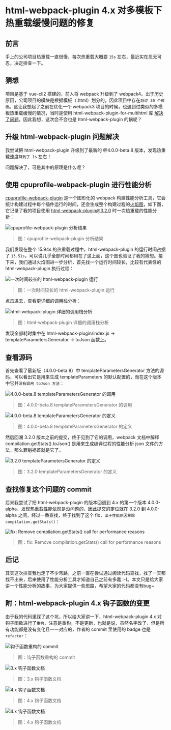 # html-webpack-plugin 4.x 对多模板下热重载缓慢问题的修复

## 前言

手上的公司项目热重载一直很慢，每次热重载大概要 `15s` 左右，最近实在忍无可忍，决定排查一下。

## 猜想

项目是基于 vue-cli2 搭建的，前人将 webpack 升级到了 webpack4。出于历史原因，公司项目的模块是根据模板（.html）划分的，因此项目中存在`超过 30 个模板`。这让我想起了之前在优化一个 webpack3 项目的时候，也遇到过类似的多模板热重载缓慢的情况，当时是使用 html-webpack-plugin-for-multihtml 库 [解决了问题](/about-build/webpack-1-project-optimization.html#使用html-webpack-plugin-for-multihtml提升多入口项目重建速度)，因此我想，这次会不会也是 html-webpack-plugin 的锅呢？

## 升级 html-webpack-plugin 问题解决

我尝试把 html-webpack-plugin 升级到了最新的 @4.0.0-beta.8 版本，发现热重载速度`降到了 1s` 左右！

问题解决了，可是其中的原理是什么呢？

## 使用 cpuprofile-webpack-plugin 进行性能分析

[cpuprofile-webpack-plugin](npmjs.com/package/cpuprofile-webpack-plugin) 是一个图形化的 webpack 构建性能分析工具，它会统计构建过程中每个插件运行的时间，还会生成整个构建过程的[火焰图](https://github.com/brendangregg/FlameGraph)，如下图，它记录了我的项目使用 html-webpack-plugin@3.2.0 时一次热重载的性能分析：

![cpuprofile-webpack-plugin 分析结果](https://user-gold-cdn.xitu.io/2019/10/11/16db9f51300d073d?w=1920&h=938&f=png&s=298821)
> 图：cpuprofile-webpack-plugin 分析结果

我们发现在整个 15.94s 的热重载过程中，html-webpack-plugin 的运行时间占据了 `13.51s`，可以说几乎全部时间都用在了这上面，这个图也验证了我的猜想。接下来，我们通过火焰图进一步分析，首先找一个运行时间较长，比较有代表性的 html-webpack-plugin 执行过程：

![一次时间较长的 html-webpack-plugin 运行](https://user-gold-cdn.xitu.io/2019/10/11/16db9fa2efb02b2d?w=1000&h=242&f=png&s=141653)
> 图：一次时间较长的 html-webpack-plugin 运行

点击进去，查看更详细的调用栈分析：

![html-webpack-plugin 详细的调用栈分析](https://user-gold-cdn.xitu.io/2019/10/11/16db9fc2b8dc19d2?w=1104&h=289&f=png&s=116537)
> 图：html-webpack-plugin 详细的调用栈分析

发现全部耗时集中在 html-webpack-plugin/index.js -> templateParametersGenerator -> toJson 函数上。

## 查看源码

首先查看了最新版（4.0.0-beta.8）中 templateParametersGenerator 方法的源码，可以看出它是用来生成 templateParameters 的默认配置的，而在这个版本中它并`没有调用 toJson 方法`：

![4.0.0-beta.8 templateParametersGenerator 的调用](https://user-gold-cdn.xitu.io/2019/10/11/16dba046399214ad?w=1000&h=443&f=png&s=39288)
> 图：4.0.0-beta.8 templateParametersGenerator 的调用

![4.0.0-beta.8 templateParametersGenerator 的定义](https://user-gold-cdn.xitu.io/2019/10/11/16dba05bf5cf49b7?w=999&h=637&f=png&s=64550)
> 图：4.0.0-beta.8 templateParametersGenerator 的定义

然后回溯 3.2.0 版本之前的提交，终于见到了它的调用，webpack 文档中解释 compilation.getStats().toJson() 是用来生成编译过程的性能分析 json 文件的方法，那么罪魁祸首就是它了。

![3.2.0 templateParametersGenerator 的定义](https://user-gold-cdn.xitu.io/2019/10/11/16dba1e46f95607c?w=1000&h=324&f=png&s=29523)
> 图：3.2.0 templateParametersGenerator 的定义

## 查找修复这个问题的 commit

后来我尝试了把 html-webpack-plugin 的版本回退到 4.x 的第一个版本 4.0.0-alpha，发现热重载性能依然是没问题的，因此提交的定位就在 3.2.0 到 4.0.0-alpha 之间，经过一番查找，终于找到了这个 fix，`出于性能原因移除 compilation.getStats()`：

![fix: Remove compilation.getStats() call for performance reasons](https://user-gold-cdn.xitu.io/2019/10/11/16dba2a456d26068?w=1891&h=472&f=png&s=68781)
> 图：fix: Remove compilation.getStats() call for performance reasons

## 后记

其实这次排查我也走了不少弯路，之前一直在尝试通过阅读代码查找，找了一天都找不出来，后来使用了性能分析工具才知道自己之前有多蠢 :-)。本文只是给大家讲一个性能分析的故事，为大家提供一些思路，希望大家的代码都没有bug~

## 附：html-webpack-plugin 4.x 钩子函数的变更

由于我的代码里踩了这个坑，所以给大家讲一下，html-webpack-plugin 4.x 对钩子函数进行了`重构`，注意是重构，不是更新，也就是说，虽然名字改了，但是所有功能都是没有变化且一一对应的，作者的 commit 里使用的 badge 也是 `refactor`：

![钩子函数重构的 commit](https://user-gold-cdn.xitu.io/2019/10/11/16dba3a6c29b23dc?w=1000&h=193&f=png&s=29547)
> 图：钩子函数重构的 commit

![3.x 钩子函数文档](https://user-gold-cdn.xitu.io/2019/10/8/16dab7d60edee4a2?w=935&h=404&f=png&s=34012)
> 图：3.x 钩子函数文档

![4.x 钩子函数文档](https://user-gold-cdn.xitu.io/2019/10/8/16dab819add657e0?w=900&h=773&f=png&s=62861)
> 图：4.x 钩子函数文档

![4.x 钩子函数文档](https://user-gold-cdn.xitu.io/2019/10/8/16dab8208657e6bc?w=900&h=614&f=png&s=46913)
> 图：4.x 钩子函数文档
